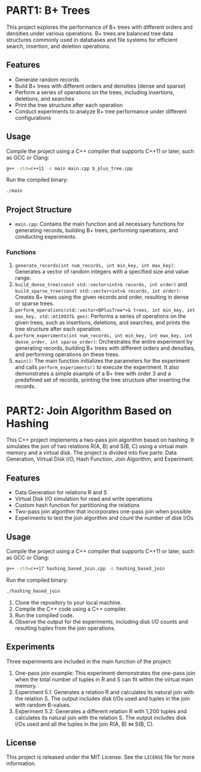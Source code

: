 # PART1: B+ Trees

This project explores the performance of B+ trees with different orders and densities under various operations. B+ trees are balanced tree data structures commonly used in databases and file systems for efficient search, insertion, and deletion operations.

## Features

- Generate random records
- Build B+ trees with different orders and densities (dense and sparse)
- Perform a series of operations on the trees, including insertions, deletions, and searches
- Print the tree structure after each operation
- Conduct experiments to analyze B+ tree performance under different configurations

## Usage

Compile the project using a C++ compiler that supports C++11 or later, such as GCC or Clang:

```bash
g++ -std=c++11 -o main main.cpp b_plus_tree.cpp
```

Run the compiled binary:

```bash
./main
```

## Project Structure

- `main.cpp`: Contains the main function and all necessary functions for generating records, building B+ trees, performing operations, and conducting experiments.

### Functions

1. `generate_records(int num_records, int min_key, int max_key)`: Generates a vector of random integers with a specified size and value range.
2. `build_dense_tree(const std::vector<int>& records, int order)` and `build_sparse_tree(const std::vector<int>& records, int order)`: Creates B+ trees using the given records and order, resulting in dense or sparse trees.
3. `perform_operations(std::vector<BPlusTree*>& trees, int min_key, int max_key, std::mt19937& gen)`: Performs a series of operations on the given trees, such as insertions, deletions, and searches, and prints the tree structure after each operation.
4. `perform_experiments(int num_records, int min_key, int max_key, int dense_order, int sparse_order)`: Orchestrates the entire experiment by generating records, building B+ trees with different orders and densities, and performing operations on these trees.
5. `main()`: The main function initializes the parameters for the experiment and calls `perform_experiments()` to execute the experiment. It also demonstrates a simple example of a B+ tree with order 3 and a predefined set of records, printing the tree structure after inserting the records.



# PART2: Join Algorithm Based on Hashing

This C++ project implements a two-pass join algorithm based on hashing. It simulates the join of two relations R(A, B) and S(B, C) using a virtual main memory and a virtual disk. The project is divided into five parts: Data Generation, Virtual Disk I/O, Hash Function, Join Algorithm, and Experiment.

## Features

- Data Generation for relations R and S
- Virtual Disk I/O simulation for read and write operations
- Custom hash function for partitioning the relations
- Two-pass join algorithm that incorporates one-pass join when possible
- Experiments to test the join algorithm and count the number of disk I/Os

## Usage

Compile the project using a C++ compiler that supports C++11 or later, such as GCC or Clang:

```bash
g++ -std=c++17 hashing_based_join.cpp -o hashing_based_join
```

Run the compiled binary:

```bash
./hashing_based_join
```
1. Clone the repository to your local machine.
2. Compile the C++ code using a C++ compiler.
3. Run the compiled code.
4. Observe the output for the experiments, including disk I/O counts and resulting tuples from the join operations.

## Experiments

Three experiments are included in the main function of the project:

1. One-pass join example: This experiment demonstrates the one-pass join when the total number of tuples in R and S can fit within the virtual main memory.
2. Experiment 5.1: Generates a relation R and calculates its natural join with the relation S. The output includes disk I/Os used and tuples in the join with random B-values.
3. Experiment 5.2: Generates a different relation R with 1,200 tuples and calculates its natural join with the relation S. The output includes disk I/Os used and all the tuples in the join R(A, B) ⋈ S(B, C).

## License

This project is released under the MIT License. See the `LICENSE` file for more information.
